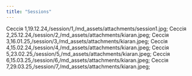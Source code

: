 ```yaml
---
title: "Sessions"
---
```

Сессія 1,19.12.24,/session/1,/md_assets/attachments/session1.jpg;
Сессія 2,25.12.24,/session/2,/md_assets/attachments/kiaran.jpeg;
Сессія 3,16.01.25,/session/3,/md_assets/attachments/kiaran.jpeg;
Сессія 4,15.02.24,/session/4,/md_assets/attachments/kiaran.jpeg;
Сессія 5,23.02.25,/session/5,/md_assets/attachments/kiaran.jpeg;
Сессія 6,15.03.25,/session/6,/md_assets/attachments/kiaran.jpeg;
Сессія 7,29.03.25,/session/7,/md_assets/attachments/kiaran.jpeg;
